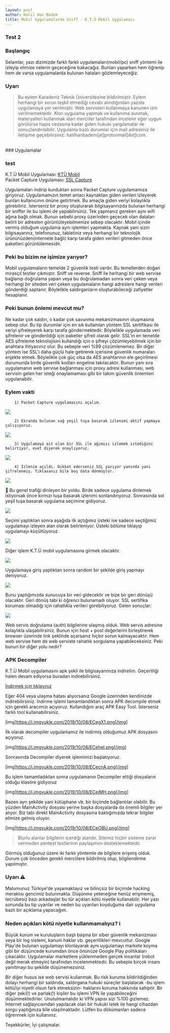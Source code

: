 ```yaml
---
layout: post
author: Halil Han Badem
title: Mobil Uygulamalarda Sniff - K.T.Ü Mobil Uygulaması
---
```

### Test 2
### Başlangıç <br>
Selamlar, yazı dizimizde farklı farklı uygulamaları(mobil/pc) sniff yöntemi ile izleyip elimize nelerin geçeceğine bakacağız. Bunları yaparken hem öğrenip hem de varsa uygulamalarda bulunan hataları gözlemleyeceğiz.

### Uyarı 

> Bu eylem Karadeniz Teknik Üniversitesine bildirilmiştir. Eylem herhangi bir sorun teşkil etmediği cevabı alındığından yazıda uygulamaya yer verilmiştir. Web servisleri kullanmaya kanunen izin verilmemektedir. Klon uygulama yapmak ve kullanıma sunmak, materyalleri kullanmak idari merciiler tarafından incelenir eğer uygun görülürse hapis cezasına kadar giden hukuki yargılamalar ile sonuçlandırılabilir. Uygulama bazlı durumlar için mail adresimiz ile iletişime geçebilirsiniz: halilhanbadem[at]protonmail[dot]com.

<br>
 ### Uygulamalar 
 
 ### test
 
 K.T.Ü Mobil Uygulaması: [KTÜ Mobil](https://play.google.com/store/apps/details?id=ktu.mobil) <br>
 Packet Capture Uygulaması: [SSL Capture](https://play.google.com/store/apps/details?id=app.greyshirts.sslcapture)

Uygulamaları indirip kurduktan sonra Packet Capture uygulamamıza giriyoruz. Uygulamamızın temel amacı kaynaktan giden verileri izleyerek bunları kullanıcının önüne getirtmek. Bu amaçla giden veriyi kolaylıkla görebiliriz. İsterseniz bir proxy oluşturarak bilgisayarınızda bulunan herhangi bir sniffer ile bu işlemi de yapabilirsiniz. Tek yapmanız gereken aynı wifi ağına bağlı olmak. Bunun sebebi proxy üzerinden geçecek olan dataları belirli bir adresten görüntüleyebilmenize sebep olacaktır. Mobil içinde vermiş olduğum uygulama aynı işlemleri yapmakta. Kaynak yani sizin bilgisayarınız, telefonunuz, tabletiniz veya herhangi bir teknolojik ürününüzden(internete bağlı) karşı tarafa giden verileri gitmeden önce paketleri görüntülemesidir. 

  ### Peki bu bizim ne işimize yarıyor?   <br>
  
Mobil uygulamaların temelde 2 güvenlik testi vardır. Bu temellerden doğan mirasçıl testler çıkmıştır. Sniff ve reverse. Sniff ile herhangi bir web servise bağlanıp doğrulama yapan veya bu doğrulamadan sonra veri çeken veya herhangi bir siteden veri çeken uygulamaların hangi adreslere hangi verileri gönderdiği saptanır. Böylelikle saldırganların oluşturabileceği zafiyetler hesaplanır. 

 ### Peki bunun önlemi mevcut mu?  <br>
 
Ne kadar çok saldırı, o kadar çok savunma mekanizmasının oluşmasına sebep olur. Bu tip durumlar için en sık kullanılan yöntem SSL sertifikası ile veriyi şifreleyerek karşı tarafa göndermektedir. Böylelikle uygulamada veri şifrelenir ve gönderildiği için paketler şifreli olarak gelir. SSL'in en temelde AES şifreleme teknolojisini kullandığı için o şifreyi çözümleyebilmek için bir anahtara ihtiyacınız olur. Bu sebeple veri %99 çözümlenemez. Bir diğer yöntem ise SSL'i daha güçlü hale getirerek içerisine güvenlik numaraları enjekte etmek. Böylelikle çok güç olsa da AES anahtarının ele geçirilmesi durumunda birde güvenlik kodları engeline takılacaktır. Bunun yanı sıra uygulamanın web servise bağlanması için proxy adresi kullanması, web servisin gelen her isteği onaylamaması gibi bir takım güvenlik önlemleri uygulanabilir.

 ### Eylem vakti

        1) Packet Capture uygulamasını açalım.

![](https://i.imgyukle.com/2019/10/08/ECvKD1.png)

        2) Ekranda bulunan sağ yeşil tuşa basarak izlenimi aktif yapmaya çalışıyoruz.
        
 ![](https://i.imgyukle.com/2019/10/08/ECvWgG.png)       
 
        3) Uygulamaya ait olan bir SSL ile ağımızı izlemek istediğini belirtiyor, evet diyerek onaylıyoruz.
        
![](https://i.imgyukle.com/2019/10/08/ECvqbI.png)

        4) İzlenim açıldı. Dikkat ederseniz SSL yazıyor yanında yani şifrelenmiş. Tıklasanız bile boş data dönmüştür. 
        
![](https://i.imgyukle.com/2019/10/08/ECve8S.png)

🔄 Bu genel trafiği dinleyen bir yoldu. Birde sadece uygulama dinlemek istiyorsak önce kırmızı tuşa basarak izlenimi sonlandırıyoruz. Sonrasında sol yeşil tuşa basarak uygulama seçimine gidiyoruz.

![](https://i.imgyukle.com/2019/10/08/EC1CFN.png)

Seçimi yaptıktan sonra aşağıda ilk açtığımız üsteki ise sadece seçtiğimiz uygulamayı izleyen alan olarak belirleniyor. Üsteki bölüme tıklayıp uygulamayı küçültüyoruz.

![](https://i.imgyukle.com/2019/10/08/EC1unP.png)

Diğer işlem K.T.Ü mobil uygulamasına girmek olacaktır. 

![](https://i.imgyukle.com/2019/10/08/EC1Id0.png)

Uygulamaya giriş yaptıktan sonra random bir şekilde giriş yapmayı deniyoruz.

![](https://i.imgyukle.com/2019/10/08/EC1xjq.png)

Bunu yaptığımızda sunucuya bir veri gidecektir ve bize bir geri dönüşü olacaktır. Geri dönüş tabi ki öğrenci bulunamadı oluyor. SSL sertifika koruması olmadığı için rahatlıkla verileri görebiliyoruz. Gelen sonuçlar:

![](https://i.imgyukle.com/2019/10/08/ECKZ5U.png)

Web servis doğrulama (auth) bilgilerine ulaşmış olduk. Web servis adresine kolaylıkla ulaşabilirsiniz. Bunun için host + post değerlerini birleştirerek browser üzerinde link şeklinde açarsanız hiçbir sorun kalmayacaktır. Hem web servise hem de web serviste rahatlık sorgulama yapabileceksiniz. Peki bunun bir diğer yolu nedir?

 ### APK Decompiler   

K.T.Ü Mobil uygulamasını apk şekli ile bilgisayarımıza indirelim. Geçerliliği halen devam ediyorsa buradan indirebilirsiniz.

[İndirmek için tıklayınız](https://d-12.winudf.com/b/apk/a3R1Lm1vYmlsXzhfZjFhNWYxNGE?_fn=S1TDnCBNb2JpbF92MS4wLjdfYXBrcHVyZS5jb20uYXBr&_p=a3R1Lm1vYmls&k=78c1af35fc598291f25c4797576098835d9dd178)

Eğer 404 veya ulaşma hatası alıyorsanız Google üzerinden kendinizde indirebilirsiniz. İndirme işlemi tamamlandıktan sonra APK decompile etmek için gerekli aracımızı açıyoruz. Kullandığım araç APK Easy Tool. İsterseniz farklı tool kullanabilirsiniz. 

[img]https://i.imgyukle.com/2019/10/08/ECegX1.png[/img]

İlk olarak decompiler uygulamamız ile indirmiş olduğumuz APK dosyasını açıyoruz.

[img]https://i.imgyukle.com/2019/10/08/ECeheI.png[/img]

Sonrasında Decompiler diyerek işlemimizi başlatıyoruz.

[img]https://i.imgyukle.com/2019/10/08/ECecnA.png[/img]

Bu işlem tamamladıktan sonra uygulamanın Decompiler ettiği dosyaların olduğu klasöre gidiyoruz

[img]https://i.imgyukle.com/2019/10/08/ECejMH.png[/img]

Bazen ayrı şekilde yani kütüphane vb. bir biçimde bağlantılar olabilir. Bu yüzden MainActivity dosyası yerine başka dosyalarda da önemli bilgiler yer alıyor. Biz tabi direkt MainActivity dosyasına baktığımızda tekrar bilgiler elimize gelmiş oluyor.

[img]https://i.imgyukle.com/2019/10/08/ECeOBU.png[/img]

> Blurlu alanlar bilgilerin içerdiği alandır. Sitemiz hiçbir sisteme zarar vermeden pentest testlerinin paylaşımını desteklemektedir. 

Görmüş olduğunuz üzere iki farklı yöntemle de bilgilere erişmiş olduk. Durum çok önceden gerekli merciilere bildirilmiş olup, bilgilendirme yapılmıştır. 

### Uyarı ⚠️  <br>

Malumunuz Türkiye'de yaşamaktayız ve bilinçsiz bir biçimde hacking meraklısı gencimiz bulunmakta. Düşünme yeteneğine henüz erişmemiş, tecrübesiz bazı arkadaşlar bu tür açıkları kötü niyetle kullanabilir. Her yazı sonunda bu tip uyarılar ve neden bu uyarıları koyduğuma dair uygulama bazlı bir açıklama yapacağım. 

### Neden açıkları kötü niyetle kullanmamalıyız? ℹ️  <br>

Büyük kurum ve kuruluşların başlı başına bir siber güvenlik mekanizması veya bir log sistemi, kanuni haklar vb. geçerlilikleri mevcuttur. Google Play'de bulunan uygulamayı klonlayarak aynı uygulamayı markete koyma gibi bir düşüncede kurumdan önce önünüze Google Play politikaları çıkacaktır. Uygulamalar marketlere yüklenmeden gerçek insanlar (robot değil merak etmeyin) tarafından incelenmektedir. Bu sebeple birçok insanı yanıltmayı bu şekilde düşünemezsiniz. 

Bir diğer husus ise web servisi kullanmak. Bu risk kuruma bildirildiğinden dolayı herhangi bir saldırıda, saldırgana hukuki süreçler başlatarak -bu işlem kötü/iyi niyetli olsun fark etmeksizin- haklarını koruma hakkında sahiptir. Bir diğer zeki(!) ve parlak(!) kişiler bu işlemi VPN ile yapabileceğini düşünmektedirler. Unutulmamalıdır ki VPN yapısı sizi %100 gizlemez. İnternet sağlayıcısından yapılacak olan bir hukuki istek ile hangi cihazdan sorgu yaptığınıza bile ulaşılmaktadır. Lütfen bu dökümanları sadece öğrenmek için kullanınız. 

Teşekkürler,
İyi çalışmalar.
